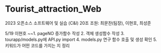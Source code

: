 # Tourist_attraction_Web
2023 오픈소스 소프트웨어 및 실습 (C&amp;I) 20조
조원: 최문찬(팀장), 이현호, 최성준



5/19 이현호
~~1. pageNO 증가함수 작성
2. 객체 생성함수 작성
3. tourapp/models.py에 API.py import 
4. models.py 연구 함수 호출 및 생성 확인
5. 키워드가 어떤 코드를 가지는 지 정리
